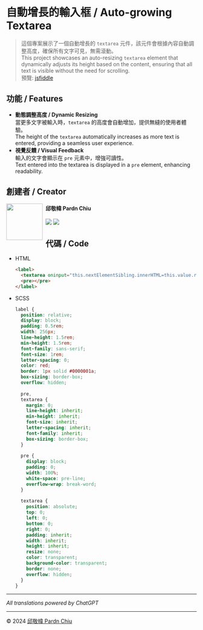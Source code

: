 # 自動增長的輸入框 / Auto-growing Textarea

> 這個專案展示了一個自動增長的 `textarea` 元件，該元件會根據內容自動調整高度，確保所有文字可見，無需滾動。<br>
> This project showcases an auto-resizing `textarea` element that dynamically adjusts its height based on the content, ensuring that all text is visible without the need for scrolling.<br>
> 預覽: [jsfiddle](https://jsfiddle.net/pardnchiu/zjq293mt/4/)

## 功能 / Features

- **動態調整高度 / Dynamic Resizing**<br>
  <span>當更多文字被輸入時，`textarea` 的高度會自動增加，提供無縫的使用者體驗。</span><br>
  The height of the `textarea` automatically increases as more text is entered, providing a seamless user experience.
- **視覺反饋 / Visual Feedback**<br>
  <span>輸入的文字會顯示在 `pre` 元素中，增強可讀性。</span><br>
  Text entered into the textarea is displayed in a `pre` element, enhancing readability.

## 創建者 / Creator

<img src="https://avatars.githubusercontent.com/u/25631760?v=4" align="left" width="96" height="96" style="float: left; margin-right: 0.5rem; width: 96px; height: 96px;" />

<h4 style="padding-top: 0">邱敬幃 Pardn Chiu</h4>

[![](https://pardn.io/image/mail.svg)](mailto:mail@pardn.ltd) [![](https://skillicons.dev/icons?i=linkedin)](https://linkedin.com/in/pardnchiu) 

## 代碼 / Code
- HTML
  ```html
  <label>
    <textarea oninput="this.nextElementSibling.innerHTML=this.value.replace(/\n/g, '<br>')"></textarea>
    <pre></pre>
  </label>
  ```
- SCSS
  ```SCSS
  label {
    position: relative;
    display: block;
    padding: 0.5rem;
    width: 256px;
    line-height: 1.5rem;
    min-height: 1.5rem;
    font-family: sans-serif;
    font-size: 1rem;
    letter-spacing: 0;
    color: red;
    border: 1px solid #0000001a;
    box-sizing: border-box;
    overflow: hidden;
    
    pre,
    textarea {
      margin: 0;
      line-height: inherit;
      min-height: inherit;
      font-size: inherit;
      letter-spacing: inherit;
      font-family: inherit;
      box-sizing: border-box;
    }
    
    pre {
      display: block;
      padding: 0;
      width: 100%;
      white-space: pre-line;
      overflow-wrap: break-word;
    }
    
    textarea {
      position: absolute;
      top: 0;
      left: 0;
      bottom: 0;
      right: 0;
      padding: inherit;
      width: inherit;
      height: inherit;
      resize: none;
      color: transparent;
      background-color: transparent;
      border: none;
      overflow: hidden;
    }
  }
  ```
  
***

*All translations powered by ChatGPT*

***

©️ 2024 [邱敬幃 Pardn Chiu](https://www.linkedin.com/in/pardnchiu)
